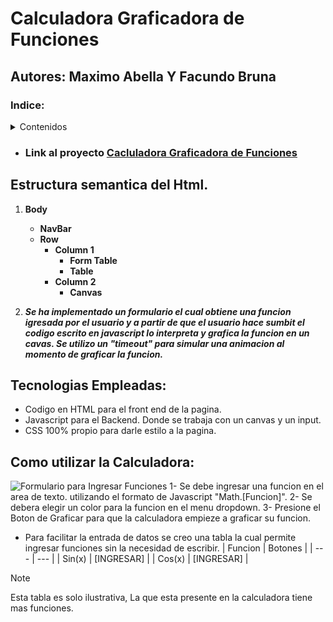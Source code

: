 # Calculadora Graficadora de Funciones
## Autores: Maximo Abella Y Facundo Bruna

### Indice: 
   <details>
      <summary>Contenidos</summary>
      <ul>
         - [Link al proyecto](#link-al-proyecto)
         - [Estructura](#estructura-semantica-del-html)
         - [Tecnologias Empleadas](#tecnologias-empleadas)
         - [Utilizacion](#como-utilizar-la-calculadora)
      </ul>
   </details>



- ### Link al proyecto [Cacluladora Graficadora de Funciones](https://ucc-labcompu2.github.io/proyecto2024-bruna-abella/)



## Estructura semantica del Html.
1. **Body**
   - **NavBar**
   - **Row**
     - **Column 1**
       - **Form Table**
       - **Table**
     - **Column 2**
       - **Canvas**

2. ***Se ha implementado un formulario el cual obtiene una funcion igresada por el usuario y a partir de que el usuario hace sumbit el codigo escrito en javascript lo interpreta y grafica la funcion en un cavas. Se utilizo un "timeout" para simular una animacion al momento de graficar la funcion.***


## Tecnologias Empleadas:
 - Codigo en HTML para el front end de la pagina.
 - Javascript para el Backend. Donde se trabaja con un canvas y un input.
 - CSS 100% propio para darle estilo a la pagina.

<a name="util"></a>
## Como utilizar la Calculadora: 
   ![Formulario para Ingresar Funciones](https://imgur.com/a/PPRguvW)
   1- Se debe ingresar una funcion en el area de texto. utilizando el formato de Javascript "Math.[Funcion]".
   2- Se debera elegir un color para la funcion en el menu dropdown.
   3- Presione el Boton de Graficar para que la calculadora empieze a graficar su funcion.

   - Para facilitar la entrada de datos se creo una tabla la cual permite ingresar funciones sin la necesidad de escribir.
     | Funcion  | Botones |
     | --- | --- |
     | Sin(x)  | [INGRESAR]  |
     | Cos(x)  | [INGRESAR]  |

> [!NOTE]
> Esta tabla es solo ilustrativa, La que esta presente en la calculadora tiene mas funciones.
